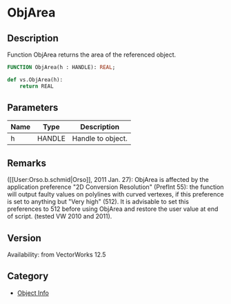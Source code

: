 # ObjArea

## Description
Function ObjArea returns the area of the referenced object.

```pascal
FUNCTION ObjArea(h : HANDLE): REAL;
```

```python
def vs.ObjArea(h):
    return REAL
```

## Parameters
|Name|Type|Description|
|---|---|---|
|h|HANDLE|Handle to object.|

## Remarks
([[User:Orso.b.schmid|Orso]], 2011 Jan. 27): ObjArea is affected by the application preference "2D Conversion Resolution" (PrefInt 55): the function will output faulty values on polylines with curved vertexes, if this preference is set to anything but "Very high" (512). It is advisable to set this preferences to 512 before using ObjArea and restore the user value at end of script. (tested VW 2010 and 2011).

## Version
Availability: from VectorWorks 12.5

## Category
* [Object Info](../Categories/Object%20Info.md)
